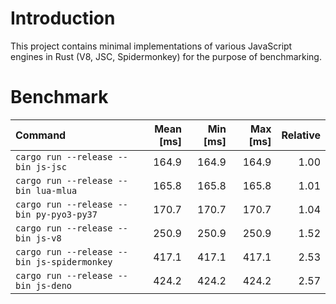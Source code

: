 # Introduction

This project contains minimal implementations of various JavaScript engines in Rust (V8, JSC, Spidermonkey) for the 
purpose of benchmarking.

# Benchmark
| Command | Mean [ms] | Min [ms] | Max [ms] | Relative |
|:---|---:|---:|---:|---:|
| `cargo run --release --bin js-jsc` | 164.9 | 164.9 | 164.9 | 1.00 |
| `cargo run --release --bin lua-mlua` | 165.8 | 165.8 | 165.8 | 1.01 |
| `cargo run --release --bin py-pyo3-py37` | 170.7 | 170.7 | 170.7 | 1.04 |
| `cargo run --release --bin js-v8` | 250.9 | 250.9 | 250.9 | 1.52 |
| `cargo run --release --bin js-spidermonkey` | 417.1 | 417.1 | 417.1 | 2.53 |
| `cargo run --release --bin js-deno` | 424.2 | 424.2 | 424.2 | 2.57 |
